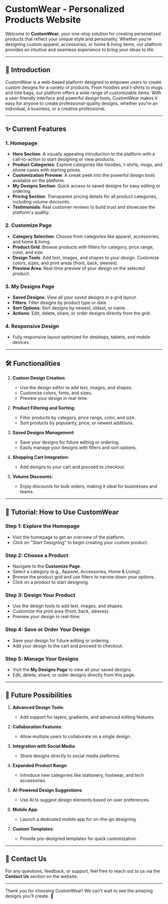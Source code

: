 # CustomWear - Personalized Products Website

Welcome to **CustomWear**, your one-stop solution for creating personalized products that reflect your unique style and personality. Whether you're designing custom apparel, accessories, or home & living items, our platform provides an intuitive and seamless experience to bring your ideas to life.

---

## 🌟 Introduction

CustomWear is a web-based platform designed to empower users to create custom designs for a variety of products. From hoodies and t-shirts to mugs and tote bags, our platform offers a wide range of customizable items. With a user-friendly interface and powerful design tools, CustomWear makes it easy for anyone to create professional-quality designs, whether you're an individual, a business, or a creative professional.

---

## ✨ Current Features

### 1. **Homepage**
   - **Hero Section**: A visually appealing introduction to the platform with a call-to-action to start designing or view products.
   - **Product Categories**: Explore categories like hoodies, t-shirts, mugs, and phone cases with starting prices.
   - **Customization Preview**: A sneak peek into the powerful design tools available on the platform.
   - **My Designs Section**: Quick access to saved designs for easy editing or ordering.
   - **Pricing Section**: Transparent pricing details for all product categories, including volume discounts.
   - **Testimonials**: Real customer reviews to build trust and showcase the platform's quality.

### 2. **Customize Page**
   - **Category Selection**: Choose from categories like apparel, accessories, and home & living.
   - **Product Grid**: Browse products with filters for category, price range, color, and size.
   - **Design Tools**: Add text, images, and shapes to your design. Customize colors, sizes, and print areas (front, back, sleeves).
   - **Preview Area**: Real-time preview of your design on the selected product.

### 3. **My Designs Page**
   - **Saved Designs**: View all your saved designs in a grid layout.
   - **Filters**: Filter designs by product type or date.
   - **Sort Options**: Sort designs by newest, oldest, or name.
   - **Actions**: Edit, delete, share, or order designs directly from the grid.

### 4. **Responsive Design**
   - Fully responsive layout optimized for desktops, tablets, and mobile devices.

---

## 🛠️ Functionalities

1. **Custom Design Creation**:
   - Use the design editor to add text, images, and shapes.
   - Customize colors, fonts, and sizes.
   - Preview your design in real-time.

2. **Product Filtering and Sorting**:
   - Filter products by category, price range, color, and size.
   - Sort products by popularity, price, or newest additions.

3. **Saved Designs Management**:
   - Save your designs for future editing or ordering.
   - Easily manage your designs with filters and sort options.

4. **Shopping Cart Integration**:
   - Add designs to your cart and proceed to checkout.

5. **Volume Discounts**:
   - Enjoy discounts for bulk orders, making it ideal for businesses and teams.

---

## 📖 Tutorial: How to Use CustomWear

### Step 1: Explore the Homepage
- Visit the homepage to get an overview of the platform.
- Click on "Start Designing" to begin creating your custom product.

### Step 2: Choose a Product
- Navigate to the **Customize Page**.
- Select a category (e.g., Apparel, Accessories, Home & Living).
- Browse the product grid and use filters to narrow down your options.
- Click on a product to start designing.

### Step 3: Design Your Product
- Use the design tools to add text, images, and shapes.
- Customize the print area (front, back, sleeves).
- Preview your design in real-time.

### Step 4: Save or Order Your Design
- Save your design for future editing or ordering.
- Add your design to the cart and proceed to checkout.

### Step 5: Manage Your Designs
- Visit the **My Designs Page** to view all your saved designs.
- Edit, delete, share, or order designs directly from this page.

---

## 🚀 Future Possibilities

1. **Advanced Design Tools**:
   - Add support for layers, gradients, and advanced editing features.

2. **Collaboration Features**:
   - Allow multiple users to collaborate on a single design.

3. **Integration with Social Media**:
   - Share designs directly to social media platforms.

4. **Expanded Product Range**:
   - Introduce new categories like stationery, footwear, and tech accessories.

5. **AI-Powered Design Suggestions**:
   - Use AI to suggest design elements based on user preferences.

6. **Mobile App**:
   - Launch a dedicated mobile app for on-the-go designing.

7. **Custom Templates**:
   - Provide pre-designed templates for quick customization.

---

## 📩 Contact Us

For any questions, feedback, or support, feel free to reach out to us via the **Contact Us** section on the website.

---

Thank you for choosing CustomWear! We can't wait to see the amazing designs you'll create. 🎨



